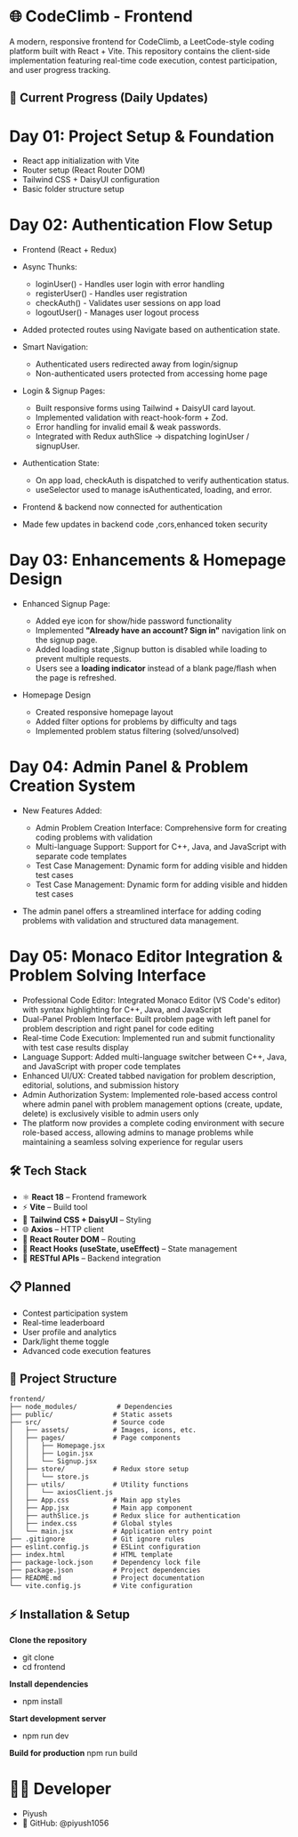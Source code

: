 # 🌐 CodeClimb - Frontend
A modern, responsive frontend for CodeClimb, a LeetCode-style coding platform built with React + Vite. This repository contains the client-side implementation featuring real-time code execution, contest participation, and user progress tracking.

## 🚀 Current Progress (Daily Updates)

# Day 01: Project Setup & Foundation
-  React app initialization with Vite
-  Router setup (React Router DOM)
-  Tailwind CSS + DaisyUI configuration
-  Basic folder structure setup

# Day 02: Authentication Flow Setup
-  Frontend (React + Redux)
-  Async Thunks:
   - loginUser() - Handles user login with error handling
   - registerUser() - Handles user registration
   - checkAuth() - Validates user sessions on app load
   - logoutUser() - Manages user logout process

- Added protected routes using Navigate based on authentication state.

- Smart Navigation:
  - Authenticated users redirected away from login/signup
  - Non-authenticated users protected from accessing home page

- Login & Signup Pages:
  - Built responsive forms using Tailwind + DaisyUI card layout.
  - Implemented validation with react-hook-form + Zod.
  - Error handling for invalid email & weak passwords.
  - Integrated with Redux authSlice → dispatching loginUser / signupUser.


- Authentication State:
  - On app load, checkAuth is dispatched to verify authentication status.
  - useSelector used to manage isAuthenticated, loading, and error.

- Frontend & backend now connected for authentication
- Made few updates in backend code ,cors,enhanced token security

# Day 03: Enhancements & Homepage Design  
- Enhanced Signup Page:
  - Added eye icon for show/hide password functionality
  - Implemented **"Already have an account? Sign in"** navigation link on the signup page. 
  - Added loading state ,Signup button is disabled while loading to prevent multiple requests.
  - Users see a **loading indicator** instead of a blank page/flash when the page is refreshed.

- Homepage Design
  - Created responsive homepage layout
  - Added filter options for problems by difficulty and tags
  - Implemented problem status filtering (solved/unsolved)  

# Day 04: Admin Panel & Problem Creation System
- New Features Added:
   - Admin Problem Creation Interface: Comprehensive form for creating coding problems with validation
   - Multi-language Support: Support for C++, Java, and JavaScript with separate code templates
   - Test Case Management: Dynamic form for adding visible and hidden test cases
   - Test Case Management: Dynamic form for adding visible and hidden test cases

- The admin panel offers a streamlined interface for adding coding problems with validation and structured data management. 

# Day 05: Monaco Editor Integration & Problem Solving Interface
- Professional Code Editor: Integrated Monaco Editor (VS Code's editor) with syntax highlighting for C++, Java, and JavaScript
- Dual-Panel Problem Interface: Built problem page with left panel for problem description and right panel for code editing
- Real-time Code Execution: Implemented run and submit functionality with test case results display
- Language Support: Added multi-language switcher between C++, Java, and JavaScript with proper code templates
- Enhanced UI/UX: Created tabbed navigation for problem description, editorial, solutions, and submission history
- Admin Authorization System: Implemented role-based access control where admin panel with problem management options (create, update, delete) is exclusively visible to admin users only
- The platform now provides a complete coding environment with secure role-based access, allowing admins to manage problems while maintaining a seamless solving experience for regular users




## 🛠️ Tech Stack

- ⚛️ **React 18** – Frontend framework  
- ⚡ **Vite** – Build tool  
- 🎨 **Tailwind CSS + DaisyUI** – Styling  
- 🌐 **Axios** – HTTP client  
- 🧭 **React Router DOM** – Routing  
- 🔧 **React Hooks (useState, useEffect)** – State management  
- 🔌 **RESTful APIs** – Backend integration  

## 📋 Planned

- Contest participation system
- Real-time leaderboard
- User profile and analytics
- Dark/light theme toggle
- Advanced code execution features


## 📁 Project Structure

```
frontend/
├── node_modules/          # Dependencies
├── public/               # Static assets
├── src/                  # Source code
│   ├── assets/           # Images, icons, etc.
│   ├── pages/            # Page components
│   │   ├── Homepage.jsx
│   │   ├── Login.jsx
│   │   └── Signup.jsx
│   ├── store/            # Redux store setup
│   │   └── store.js
│   ├── utils/            # Utility functions
│   │   └── axiosClient.js
│   ├── App.css           # Main app styles
│   ├── App.jsx           # Main app component
│   ├── authSlice.js      # Redux slice for authentication
│   ├── index.css         # Global styles
│   └── main.jsx          # Application entry point
├── .gitignore            # Git ignore rules
├── eslint.config.js      # ESLint configuration
├── index.html            # HTML template
├── package-lock.json     # Dependency lock file
├── package.json          # Project dependencies
├── README.md             # Project documentation
└── vite.config.js        # Vite configuration

```

## ⚡ Installation & Setup
 
 **Clone the repository**
 - git clone <repo-url>
 - cd frontend

 **Install dependencies**
 - npm install

**Start development server**
- npm run dev

**Build for production**
npm run build

# 👨‍💻 Developer

-    Piyush
- 🔗 GitHub: @piyush1056